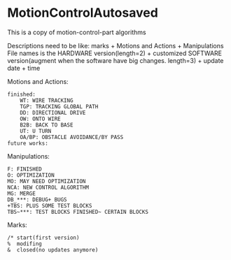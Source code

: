 # MotionControlAutosaved
This is a copy of motion-control-part algorithms

Descriptions need to be like: marks + Motions and Actions + Manipulations
File names is the HARDWARE version(length=2) + customized SOFTWARE version(augment when the software have big changes. length=3) + update date + time


Motions and Actions:

	finished:
		WT: WIRE TRACKING
		TGP: TRACKING GLOBAL PATH
		DD: DIRECTIONAL DRIVE
		OW: ONTO WIRE
		B2B: BACK TO BASE
		UT: U TURN
		OA/BP: OBSTACLE AVOIDANCE/BY PASS
	future works:
	


Manipulations:
	
	F: FINISHED
	O: OPTIMIZATION
	MO: MAY NEED OPTIMIZATION
	NCA: NEW CONTROL ALGORITHM
	MG: MERGE
	DB_***: DEBUG+ BUGS
	+TBS: PLUS SOME TEST BLOCKS
	TBS~***: TEST BLOCKS FINISHED~ CERTAIN BLOCKS

Marks:

	/* start(first version)
	%  modifing
	&  closed(no updates anymore)